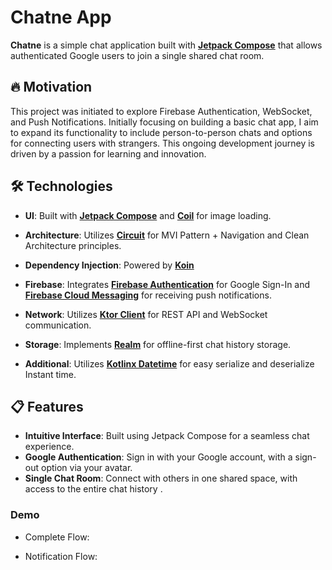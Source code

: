 # Chatne App

**Chatne** is a simple chat application built with
**[Jetpack Compose](https://developer.android.com/jetpack/compose)**
that allows authenticated Google users
to join a single shared chat room.

## 🔥 Motivation

This project was initiated to explore Firebase Authentication, WebSocket,
and Push Notifications. Initially focusing on building a basic chat app,
I aim to expand its functionality to include person-to-person chats and
options for connecting users with strangers. This ongoing development journey
is driven by a passion for learning and innovation.

## 🛠️ Technologies

- **UI**: Built with
  **[Jetpack Compose](https://developer.android.com/jetpack/compose)** and
  **[Coil](https://github.com/coil-kt/coil)** for image loading.

- **Architecture**: Utilizes **[Circuit](https://slackhq.github.io/circuit/)**
  for MVI Pattern + Navigation and Clean Architecture principles.

- **Dependency Injection**: Powered by **[Koin](https://github.com/InsertKoinIO/koin)**

- **Firebase**: Integrates **[Firebase Authentication](https://firebase.google.com/docs/auth)**
  for Google Sign-In and
  **[Firebase Cloud Messaging](https://firebase.google.com/docs/cloud-messaging)**
  for receiving push notifications.

- **Network**: Utilizes **[Ktor Client](https://github.com/ktorio/ktor)** for REST API
  and WebSocket communication.

- **Storage**: Implements **[Realm](https://github.com/realm)**
  for offline-first chat history storage.

- **Additional**: Utilizes **[Kotlinx Datetime](https://github.com/Kotlin/kotlinx-datetime)**
  for easy serialize and deserialize Instant time.

## 📋 Features

- **Intuitive Interface**: Built using Jetpack Compose for a seamless chat experience.
- **Google Authentication**: Sign in with your Google account, with a sign-out
  option via your avatar.
- **Single Chat Room**: Connect with others in one shared space,
  with access to the entire chat history .

### Demo

- Complete Flow:

- Notification Flow: 
